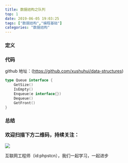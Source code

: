 ```yaml
---
title: 数据结构之队列
top: 1
date: 2019-06-05 19:03:25
tags: ["数据结构","编程基础"]
categories: "数据结构"
---
```


### 定义

### 代码

github 地址：(https://github.com/xushuhui/data-structures)

```go
type Queue interface {
	GetSize()
	IsEmpty()
	Enqueue(e interface{})
	Dequeue()
	GetFront()
}
```

### 总结

### 欢迎扫描下方二维码，持续关注：

![](https://ww1.sinaimg.cn/large/a616b9a4gy1g4xzv954a4j20760763yo.jpg)

互联网工程师（id:phpstcn），我们一起学习，一起进步
